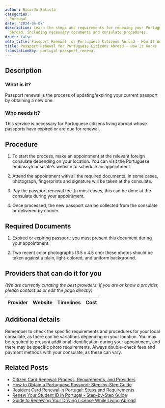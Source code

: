 ```yaml
---
author: Ricardo Batista
categories:
- Portugal
date: '2024-06-07'
description: Learn the steps and requirements for renewing your Portuguese passport
  abroad, including necessary documents and consulate procedures.
draft: false
meta_title: Passport Renewal for Portuguese Citizens Abroad - How It Works
title: Passport Renewal for Portuguese Citizens Abroad - How It Works
translationKey: portugal-passport_renewal
---
```


## Description
### What is it?
Passport renewal is the process of updating/expiring your current passport by obtaining a new one. 

### Who needs it?
This service is necessary for Portuguese citizens living abroad whose passports have expired or are due for renewal.

## Procedure

1. To start the process, make an appointment at the relevant foreign consulate depending on your location. You can visit the Portuguese embassy/consulate's website to schedule an appointment.

2. Attend the appointment with all the required documents. In some cases, photograph, fingerprints and signature will be taken at the consulate. 

3. Pay the passport renewal fee. In most cases, this can be done at the consulate during your appointment.

4. Once processed, the new passport can be collected from the consulate or delivered by courier. 

## Required Documents

1. Expired or expiring passport: you must present this document during your appointment. 

2. Two recent color photographs (3.5 x 4.5 cm): these photos should be taken against a plain, light-colored, and uniform background.

## Providers that can do it for you

_(We are currently curating the best providers. If you are or know a provider, please contact us or edit the page directly)_

| Provider        |     Website     |     Timelines    |       Cost      |
| :-------------: | :-------------: |  :-------------: | :-------------: |

## Additional details
Remember to check the specific requirements and procedures for your local consulate, as there can be variations depending on your location. You may be required to present additional identification during your appointment, and there may be specific photo requirements. Always double-check fees and payment methods with your consulate, as these can vary.


## Related Posts

- [Citizen Card Renewal: Process, Requirements, and Providers](https://tramitit.com/guides/portugal/renewal_of_citizen_card/)
- [How to Obtain a Portuguese Passport: Step-by-Step Guide](https://tramitit.com/guides/portugal/request_for_portuguese_passport/)
- [Resident Card Renewal in Portugal: Steps and Requirements](https://tramitit.com/guides/portugal/renewal_of_resident_card_for_foreign_citizens/)
- [Renew Your Student ID in Portugal - Step-by-Step Guide](https://tramitit.com/guides/portugal/renewal_of_student_card_for_foreigners/)
- [Guide to Renewing Your Driving License While Living Abroad](https://tramitit.com/guides/portugal/renewal_of_driving_license/)